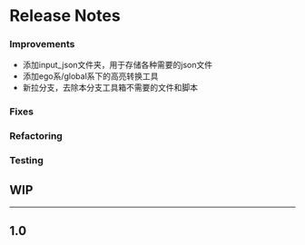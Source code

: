 # Release Notes


### Improvements
* 添加input_json文件夹，用于存储各种需要的json文件
* 添加ego系/global系下的高亮转换工具
* 新拉分支，去除本分支工具箱不需要的文件和脚本
### Fixes

### Refactoring

### Testing



## WIP
---
## 1.0

